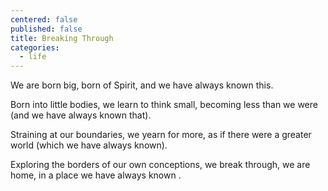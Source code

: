 ```yaml
---
centered: false
published: false
title: Breaking Through
categories:
  - life
---
```

We are born big, 
born of Spirit,
and we have always known this.

Born into little bodies,
we learn to think small,
becoming less than we were
(and we have always known that).

Straining at our boundaries,
we yearn for more,
as if there were a greater world
(which we have always known).

Exploring the borders 
of our own conceptions,
we break through, 
we are home,
in a place we have always known .
